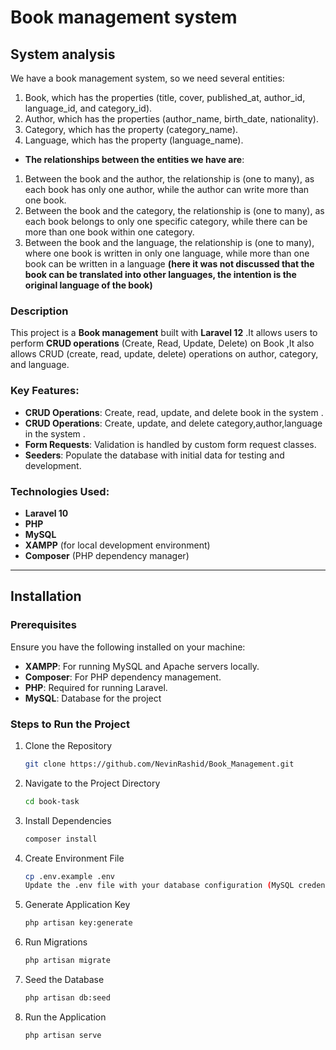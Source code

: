# Book management system

## System analysis
We have a book management system, so we need several entities:
1) Book, which has the properties (title, cover, published_at, author_id, language_id, and category_id).
2) Author, which has the properties (author_name, birth_date, nationality).
3) Category, which has the property (category_name).
4) Language, which has the property (language_name).
- **The relationships between the entities we have are**:
1) Between the book and the author, the relationship is (one to many), as each book has only one author, while the author can write more than one book.
2) Between the book and the category, the relationship is (one to many), as each book belongs to only one specific category, while there can be more than one book within one category.
3) Between the book and the language, the relationship is (one to many), where one book is written in only one language, while more than one book can be written in a language **(here it was not discussed that the book can be translated into other languages, the intention is the original language of the book)**

### Description
This project is a **Book management** built with **Laravel 12** .It allows users to perform **CRUD operations** (Create, Read, Update, Delete) on Book ,It also allows CRUD (create, read, update, delete) operations on author, category, and language. 

### Key Features:
- **CRUD Operations**: Create, read, update, and delete book in the system .
- **CRUD Operations**: Create, update, and delete category,author,language in the system .
- **Form Requests**: Validation is handled by custom form request classes.
- **Seeders**: Populate the database with initial data for testing and development.

### Technologies Used:
- **Laravel 10**
- **PHP**
- **MySQL**
- **XAMPP** (for local development environment)
- **Composer** (PHP dependency manager)

---

## Installation

### Prerequisites

Ensure you have the following installed on your machine:
- **XAMPP**: For running MySQL and Apache servers locally.
- **Composer**: For PHP dependency management.
- **PHP**: Required for running Laravel.
- **MySQL**: Database for the project

### Steps to Run the Project

1. Clone the Repository  
   ```bash
   git clone https://github.com/NevinRashid/Book_Management.git
2. Navigate to the Project Directory
   ```bash
   cd book-task
3. Install Dependencies
   ```bash
   composer install
4. Create Environment File
   ```bash
   cp .env.example .env
   Update the .env file with your database configuration (MySQL credentials, database name, etc.).
5. Generate Application Key
    ```bash
    php artisan key:generate
6. Run Migrations
    ```bash
    php artisan migrate
7. Seed the Database
    ```bash
    php artisan db:seed
8. Run the Application
    ```bash
    php artisan serve
